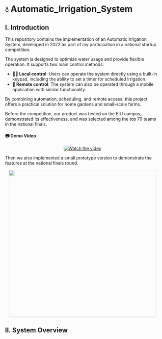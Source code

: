 # 💧 Automatic_Irrigation_System

## I. Introduction
This repository contains the implementation of an Automatic Irrigation System, developed in 2022 as part of my participation in a national startup competition.

The system is designed to optimize water usage and provide flexible operation. It supports two main control methods:
- **🧑‍🌾 Local control**: Users can operate the system directly using a built-in keypad, including the ability to set a timer for scheduled irrigation.
- **📱 Remote control**: The system can also be operated through a mobile application with similar functionality.
  
By combining automation, scheduling, and remote access, this project offers a practical solution for home gardens and small-scale farms.

Before the competition, our product was tested on the EIU campus, demonstrated its effectiveness, and was selected among the top 70 teams in the national finals.

#### 📷 Demo Video

<p align="center">
  <a href="https://youtu.be/vBgO_YLfsCw">
    <img src="https://img.youtube.com/vi/vBgO_YLfsCw/hqdefault.jpg" alt="Watch the video" />
  </a>
</p>

Then we also implemented a small prototype version to demonstrate the features at the national finals round.
<p align="center">
  <img src="./images/Automatic_Irrigation_System_prototype.jpg" width="480">
</p>

## II. System Overview
